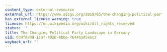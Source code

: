 ```yaml
---
content_type: external-resource
external_url: https://www.aicgs.org/2019/05/the-changing-political-party-landscape-in-germany/
has_external_license_warning: true
license: https://en.wikipedia.org/wiki/All_rights_reserved
status: ''
title: The Changing Political Party Landscape in Germany
uid: 0b9f8a0d-11af-4920-8bbe-76446a05e6c3
wayback_url: ''
---
```


